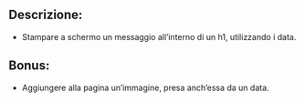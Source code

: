 ## Descrizione:

- Stampare a schermo un messaggio all’interno di un h1, utilizzando i data.

## Bonus:

- Aggiungere alla pagina un’immagine, presa anch’essa da un data.
